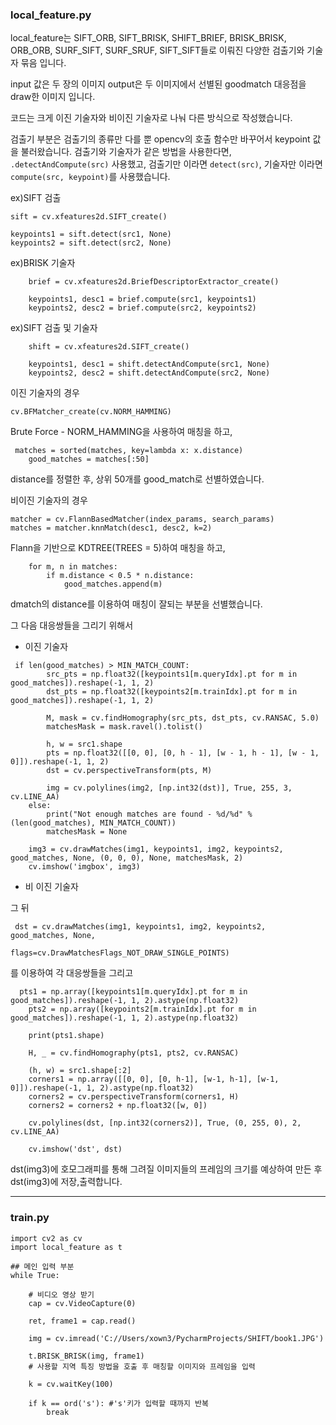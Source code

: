 
### local_feature.py

local_feature는 SIFT_ORB, SIFT_BRISK, SHIFT_BRIEF, BRISK_BRISK, ORB_ORB, SURF_SIFT, SURF_SRUF, SIFT_SIFT들로 이뤄진 다양한 검출기와 기술자 묶음 입니다.

input 값은 두 장의 이미지
output은 두 이미지에서 선별된 goodmatch 대응점을 draw한 이미지 입니다.

코드는 크게 이진 기술자와 비이진 기술자로 나눠 다른 방식으로 작성했습니다.

검출기 부분은 검출기의 종류만 다를 뿐 opencv의 호출 함수만 바꾸어서 keypoint 값을 불러왔습니다.
검출기와 기술자가 같은 방법을 사용한다면, `.detectAndCompute(src)` 사용했고, 검출기만 이라면 `detect(src)`, 기술자만 이라면 `compute(src, keypoint)`를 사용했습니다.

ex)SIFT 검출
``` 
sift = cv.xfeatures2d.SIFT_create()

keypoints1 = sift.detect(src1, None)
keypoints2 = sift.detect(src2, None)
```
ex)BRISK 기술자
```
    brief = cv.xfeatures2d.BriefDescriptorExtractor_create()
    
    keypoints1, desc1 = brief.compute(src1, keypoints1)
    keypoints2, desc2 = brief.compute(src2, keypoints2)
```
ex)SIFT 검출 및 기술자
```
    shift = cv.xfeatures2d.SIFT_create()

    keypoints1, desc1 = shift.detectAndCompute(src1, None)
    keypoints2, desc2 = shift.detectAndCompute(src2, None)
```

이진 기술자의 경우

```
cv.BFMatcher_create(cv.NORM_HAMMING)
```
Brute Force - NORM_HAMMING을 사용하여 매칭을 하고,
```
 matches = sorted(matches, key=lambda x: x.distance)
    good_matches = matches[:50]
```
distance를 정렬한 후, 상위 50개를 good_match로 선별하였습니다.


비이진 기술자의 경우

```
matcher = cv.FlannBasedMatcher(index_params, search_params)
matches = matcher.knnMatch(desc1, desc2, k=2)
```
Flann을 기반으로 KDTREE(TREES = 5)하여 매칭을 하고,

```
    for m, n in matches:
        if m.distance < 0.5 * n.distance:
            good_matches.append(m)
```
dmatch의 distance를 이용하여 매칭이 잘되는 부분을 선별했습니다.

그 다음 대응쌍들을 그리기 위해서

- 이진 기술자
```
 if len(good_matches) > MIN_MATCH_COUNT:
        src_pts = np.float32([keypoints1[m.queryIdx].pt for m in good_matches]).reshape(-1, 1, 2)
        dst_pts = np.float32([keypoints2[m.trainIdx].pt for m in good_matches]).reshape(-1, 1, 2)

        M, mask = cv.findHomography(src_pts, dst_pts, cv.RANSAC, 5.0)
        matchesMask = mask.ravel().tolist()

        h, w = src1.shape
        pts = np.float32([[0, 0], [0, h - 1], [w - 1, h - 1], [w - 1, 0]]).reshape(-1, 1, 2)
        dst = cv.perspectiveTransform(pts, M)

        img = cv.polylines(img2, [np.int32(dst)], True, 255, 3, cv.LINE_AA)
    else:
        print("Not enough matches are found - %d/%d" % (len(good_matches), MIN_MATCH_COUNT))
        matchesMask = None

    img3 = cv.drawMatches(img1, keypoints1, img2, keypoints2, good_matches, None, (0, 0, 0), None, matchesMask, 2)
    cv.imshow('imgbox', img3)

```
- 비 이진 기술자

그 뒤
```
 dst = cv.drawMatches(img1, keypoints1, img2, keypoints2, good_matches, None,
                         flags=cv.DrawMatchesFlags_NOT_DRAW_SINGLE_POINTS)
```
를 이용하여 각 대응쌍들을 그리고
```
  pts1 = np.array([keypoints1[m.queryIdx].pt for m in good_matches]).reshape(-1, 1, 2).astype(np.float32)
    pts2 = np.array([keypoints2[m.trainIdx].pt for m in good_matches]).reshape(-1, 1, 2).astype(np.float32)

    print(pts1.shape)

    H, _ = cv.findHomography(pts1, pts2, cv.RANSAC)

    (h, w) = src1.shape[:2]
    corners1 = np.array([[0, 0], [0, h-1], [w-1, h-1], [w-1, 0]]).reshape(-1, 1, 2).astype(np.float32)
    corners2 = cv.perspectiveTransform(corners1, H)
    corners2 = corners2 + np.float32([w, 0])

    cv.polylines(dst, [np.int32(corners2)], True, (0, 255, 0), 2, cv.LINE_AA)

    cv.imshow('dst', dst)
```
dst(img3)에 호모그래피를 통해 그려질 이미지들의 프레임의 크기를 예상하여 만든 후 dst(img3)에 저장,출력합니다.

------------------------------------------------------
### train.py

```
import cv2 as cv
import local_feature as t

## 메인 입력 부분
while True:

    # 비디오 영상 받기
    cap = cv.VideoCapture(0)

    ret, frame1 = cap.read()

    img = cv.imread('C://Users/xown3/PycharmProjects/SHIFT/book1.JPG')

    t.BRISK_BRISK(img, frame1)
    # 사용할 지역 특징 방법을 호출 후 매칭할 이미지와 프레임을 입력

    k = cv.waitKey(100)

    if k == ord('s'): #'s'키가 입력할 때까지 반복
        break

```
